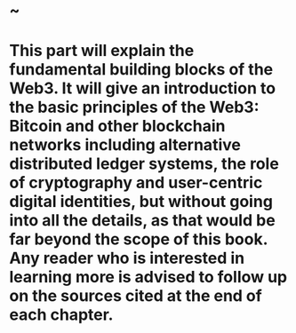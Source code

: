 
# ~


# This part will explain the fundamental building blocks of the Web3. It will give an introduction to the basic principles of the Web3: Bitcoin and other blockchain networks including alternative distributed ledger systems, the role of cryptography and user-centric digital identities, but without going into all the details, as that would be far beyond the scope of this book. Any reader who is interested in learning more is advised to follow up on the sources cited at the end of each chapter.
